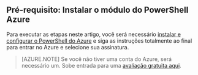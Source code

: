 ## <a name="prerequisite-install-the-azure-powershell-module"></a>Pré-requisito: Instalar o módulo do PowerShell Azure
Para executar as etapas neste artigo, você será necessário [instalar e configurar o PowerShell do Azure](../articles/powershell-install-configure.md) e siga as instruções totalmente ao final para entrar no Azure e selecione sua assinatura.

> [AZURE.NOTE] Se você não tiver uma conta do Azure, será necessário um. Sobe entrada para uma [avaliação gratuita aqui](../articles/active-directory/sign-up-organization.md). 